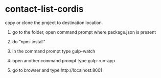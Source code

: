 # contact-list-cordis


copy or clone the project to destination location.

1. go to the folder, open command prompt where package.json is present

2. do "npm-install"

3. in the command prompt type gulp-watch

4. open another command prompt type gulp-run-app

5. go to browser and type http://localhost:8001
